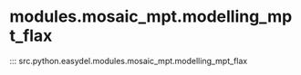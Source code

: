 # modules.mosaic_mpt.modelling_mpt_flax
::: src.python.easydel.modules.mosaic_mpt.modelling_mpt_flax